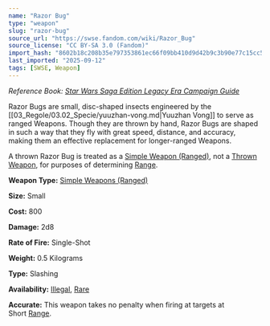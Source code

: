 ```yaml
---
name: "Razor Bug"
type: "weapon"
slug: "razor-bug"
source_url: "https://swse.fandom.com/wiki/Razor_Bug"
source_license: "CC BY-SA 3.0 (Fandom)"
import_hash: "8602b18c208b35e797353861ec66f09bb410d9d42b9c3b90e77c15cc5f45df30"
last_imported: "2025-09-12"
tags: [SWSE, Weapon]
---
```

*Reference Book: [Star Wars Saga Edition Legacy Era Campaign Guide](https://swse.fandom.com/wiki/Star_Wars_Saga_Edition_Legacy_Era_Campaign_Guide)*

Razor Bugs are small, disc-shaped insects engineered by the [[03_Regole/03.02_Specie/yuuzhan-vong.md|Yuuzhan Vong]] to serve as ranged Weapons. Though they are thrown by hand, Razor Bugs are shaped in such a way that they fly with great speed, distance, and accuracy, making them an effective replacement for longer-ranged Weapons.

A thrown Razor Bug is treated as a [Simple Weapon (Ranged)](https://swse.fandom.com/wiki/Simple_Weapon_(Ranged)), not a [Thrown Weapon](https://swse.fandom.com/wiki/Thrown_Weapon), for purposes of determining [Range](https://swse.fandom.com/wiki/Range).

**Weapon Type:** [Simple Weapons (Ranged)](https://swse.fandom.com/wiki/Simple_Weapons_(Ranged))

**Size:** Small

**Cost:** 800

**Damage:** 2d8

**Rate of Fire:** Single-Shot

**Weight:** 0.5 Kilograms

**Type:** Slashing

**Availability:** [Illegal](https://swse.fandom.com/wiki/Illegal), [Rare](https://swse.fandom.com/wiki/Rare)

**Accurate:** This weapon takes no penalty when firing at targets at Short [Range](https://swse.fandom.com/wiki/Range).
